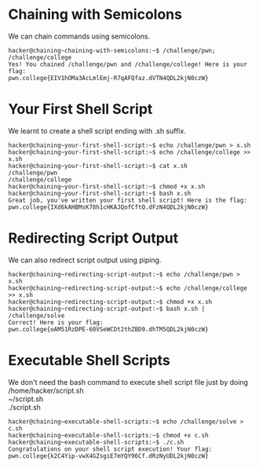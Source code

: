 # Chaining with Semicolons
We can chain commands using semicolons.
~~~
hacker@chaining~chaining-with-semicolons:~$ /challenge/pwn; /challenge/college
Yes! You chained /challenge/pwn and /challenge/college! Here is your flag:
pwn.college{EIV1hOMa3AcLmlEmj-R7qAFQfaz.dVTN4QDL2kjN0czW}
~~~
# Your First Shell Script 
We learnt to create a shell script ending with .sh suffix.
~~~
hacker@chaining~your-first-shell-script:~$ echo /challenge/pwn > x.sh
hacker@chaining~your-first-shell-script:~$ echo /challenge/college >> x.sh
hacker@chaining~your-first-shell-script:~$ cat x.sh
/challenge/pwn
/challenge/college
hacker@chaining~your-first-shell-script:~$ chmod +x x.sh
hacker@chaining~your-first-shell-script:~$ bash x.sh
Great job, you've written your first shell script! Here is the flag:
pwn.college{IXd6kAHBMsK78h1cHKAJQofCftQ.dFzN4QDL2kjN0czW}
~~~
# Redirecting Script Output
We can also redirect script output using piping.
~~~
hacker@chaining~redirecting-script-output:~$ echo /challenge/pwn > x.sh
hacker@chaining~redirecting-script-output:~$ echo /challenge/college >> x.sh
hacker@chaining~redirecting-script-output:~$ chmod +x x.sh
hacker@chaining~redirecting-script-output:~$ bash x.sh | /challenge/solve
Correct! Here is your flag:
pwn.college{oAM51RzDPE-60VSeWCDt2thZBD9.dhTM5QDL2kjN0czW}
~~~
# Executable Shell Scripts 
We don't need the bash command to execute shell script file just by doing  
/home/hacker/script.sh  
~/script.sh  
./script.sh  
~~~
hacker@chaining~executable-shell-scripts:~$ echo /challenge/solve > c.sh
hacker@chaining~executable-shell-scripts:~$ chmod +x c.sh
hacker@chaining~executable-shell-scripts:~$ ./c.sh
Congratulations on your shell script execution! Your flag:
pwn.college{k2C4Yip-vwX4GZsgiE7mYQY96Cf.dRzNyUDL2kjN0czW}
~~~

























